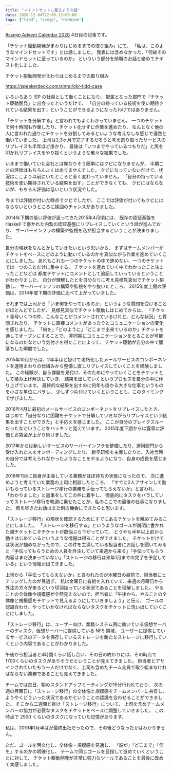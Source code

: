 ```yaml
---
title: "マインドセットに至るまでの話"
date: 2020-12-04T12:06:12+09:00
tags: ["tidd", "ssmjp", "redmine"]
---
```


[#ssmjp Advent Calendar 2020](https://adventar.org/calendars/5210) 4日目の記事です。

「チケット駆動開発がまわりはじめるまでの取り組み」にて、
「私は、このようなマインドセットです」とは話しました。
発表には含めなかった、「何故そのマインドセットに至っているのか」
といういう部分を前職のお話と絡めてテキスト化しました。

チケット駆動開発がまわりはじめるまでの取り組み

https://speakerdeck.com/zinrai/okr-tidd-case

いろいろあり ISP の社員として働くことになり、
配属となった部門で「チケット駆動開発」に出会ったというだけで、
「自分の持っている技術を使い期待されている結果を出す」ということができるようになったわけではありません。

「チケットを分解する」と言われてもよくわかっていません。
一つのチケットで何十時間も作業したり、チケット化せずに作業を進めたり、
なんとなく他の人に言われた通りにチケットを分割してみるといような考えなしな感じで漫然と働いていました。
上司は2,3ヶ月で完了するだろうと考え割り振ったサービスのリプレイスも半年ほど掛かり、
最後は「いつまでやっているつもりだ」と尻を叩かれリプレイスをやり抜くというような散々な結果でした。

いままで働いていた会社とは異なりそう簡単にはクビになりませんが、
半期ごとの評価はもちろんよくはありませんでした。
クビになっていないだけで、状況はここより以前にいたところと全く変わっていません。
「自分の持っている技術を使い期待されている結果を出す」ことができなくても、
クビにはならないが、もちろん評価は低いという状況でした。

今までは評価が付いた時点でクビでしたが、
ここでは評価が付いてもクビにはならないというところに挽回のチャンスがありました。

2014年下期の低い評価が返ってきた2015年4月頃には、
既存の認証基盤を Haskell で書かれた内製の認証基盤にリプレイスしていくという話が進んでおり、
サーバーインフラの構築や監視を私が担当するということが決まりました。

自分の現状をなんとかしていきたいという思いから、
まずはチームメンバーがチケットをベースにどのように動いているのかを真似ながら作業を進めていくことにしました。
あれもこれも一つのチケットの中で進めない、一つのチケットでは一つのことだけに集中する、
チケットを進めていく中でわかったこと決まったことなどは
都度チケットにコメントとして追記していっているということがわかりました。
自分が理解したとを自分なりに考え見様見真似でチケット駆動し、
サーバーインフラの構築や監視をやり抜いたところ、
2015年度上期の評価は、2014年度下期の評価に比べて上がっていました。

それまでは上司から「いま何をやっているのか」というような質問を受けることがほとんどでしたが、
見様見真似でチケット駆動しはじめてからは、
「チケット番号いくつの件、こんなことがコメントされているけれど、どんな状況」と質問されたり、
チケットに直接コメントがあったりとコミュニケーションの変化を感じました。
「何を」「どのように」「どこまで出来ているのか」チケットを通してオープンにすることで、
非同期にコミュニケーションをとることが可能になるのだなという気付きを得たことによって、
チケット駆動が自分の中で腹落ちした瞬間でした。

2015年10月からは、2年半ほど掛けて老朽化したメールサービスのコンポーネントを運用まわりの仕組みから整備し直しリプレイスしていくことを経験しました。
この経験が、自ら課題を見付け、そのためにやっていくことをチケットとして積み上げ解決していき、
結果を出していくというプロセスを自分の中に作り上げています。
最終的な結果を出すのに何年も掛かる大きな仕事というものを小さな単位にバラし、
少しずつ片付けていくということも、このタイミングで学びました。

2016年4月に最初のメールサービスのコンポーネントをリプレイスしたとき、
はじめて「自分なりに困難をチケットで分解していきながらリプレイスという結果を出すことができた」と手応えを感じました。
ここが自分のブレイクスルーだったなということをハッキリと覚えています。
2015年度下期からは露骨に評価とお賃金が上がり続けました。

2017年からは新しいサービスのサーバーインフラを整備したり、運用部門から受け入れた人をオンボーディングしたり、
新卒研修を主導したりと、入社当時の自分では考えられなかったようなことをやるようになり、自身の成長を感じました。

2018年11月に自身が主導している業務がほぼ待ちの状態になったので、
次に進めようと考えていた業務の上司に相談したところ、
「すでに2人アサインして動いもらっているストレージ移行の業務を手伝ってもらえないか」と言われ、
「わかりました」と返事をしてこの件に着手し、
徹底的にタスクをバラしていってストレージ移行を軌道に乗せたことが、私のここでの最後の仕事になりました。
燃え尽きたお話はまた別の機会にできたらと思います。

「ストレージ移行」の現状を確認するためにすでにあるチケットを眺めてみることにしました。
「ストレージを移行する」というようなゴールが説明に書かれた親チケットに子チケットが数個ぶら下がっていて、
どうやら半年以上前から動きはじめているというような情報は得ることができました。
チケットだけでは状況が掴めなかったので、この件を主導している担当者にお話しを聞いてみると「手伝ってもらうための人員を外注していて来週から来る」「手伝ってもらう内容はまだ決まっていない」「ストレージの移行は来年1月までの完了を予定している」という情報が出てきました。

上司から「手伝ってもらえないか」と言われたのが木曜日の昼前で、担当者にヒアリングしたのが昼過ぎ、
私は金曜日に有給を入れていて、来週の月曜日から外注の方々が来るという切羽詰っている状況であることを理解しました。
やることの全体像や規模感が全然見えないので、担当者に「午後から、やることの全体像と規模感をチケットで見えるようにしていきましょう」と伝え、
ゴールの認識合わせ、やっていかなければならないタスクをチケットに洗い出していくことにしました。

「ストレージ移行」は、ユーザー向け、業務システム用に動いている仮想サーバーのディスク、仮想サーバーに提供している NFS 領域、
ユーザーに提供しているサービスのデータを保存しているストレージを新たなストレージに移行していくという内容であることがわかりました。

午後から担当者と4時間くらい話し合い、その日の終わりには、その時点で 1700くらいのタスクがありそうだということが見えてきました。
担当者とアサインされていたもう一人だけでなく、上司も含めたチーム全員で取り組まなければならない業務であることも見えてきました。

チームでは毎日、朝のスタンドアップミーティングが15分行われており、
次の週の月曜日に「ストレージ移行」の全体像と規模感をチームメンバーに共有し、
ようやくどういった状況であるかということの認識を合わせることができました。
そこから二週間ど掛け「ストレージ移行」について、
上司を含めチームメンバーの協力が必要なタスクをチケットをベースに調整していきました。
この時点で 2500 くらいのタスクになっていた記憶があります。

私は、2019年1月半ばが最終出社だったので、その後どうなったかはわかりません。

ただ、ゴールを明文化し、全体像・規模感を見通し、
「誰が」「どこまで」「何を」するのかの明確化し、
チームで同じゴールを目指して進めていくということに対して、
チケット駆動開発が非常に強力なツールであることを最後に改めて実感しました。

